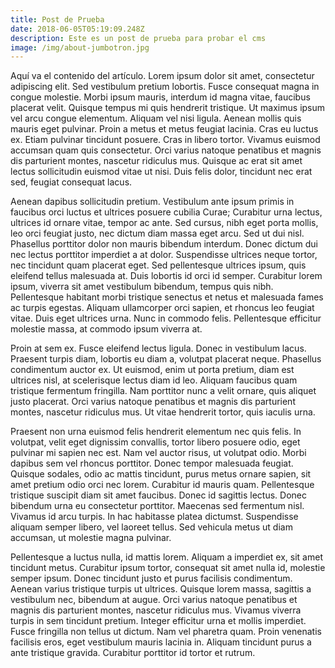 ```yaml
---
title: Post de Prueba
date: 2018-06-05T05:19:09.248Z
description: Este es un post de prueba para probar el cms
image: /img/about-jumbotron.jpg
---
```

Aquí va el contenido del artículo.
Lorem ipsum dolor sit amet, consectetur adipiscing elit. Sed vestibulum pretium lobortis. Fusce consequat magna in congue molestie. Morbi ipsum mauris, interdum id magna vitae, faucibus placerat velit. Quisque tempus mi quis hendrerit tristique. Ut maximus ipsum vel arcu congue elementum. Aliquam vel nisi ligula. Aenean mollis quis mauris eget pulvinar. Proin a metus et metus feugiat lacinia. Cras eu luctus ex. Etiam pulvinar tincidunt posuere. Cras in libero tortor. Vivamus euismod accumsan quam quis consectetur. Orci varius natoque penatibus et magnis dis parturient montes, nascetur ridiculus mus. Quisque ac erat sit amet lectus sollicitudin euismod vitae ut nisi. Duis felis dolor, tincidunt nec erat sed, feugiat consequat lacus.

Aenean dapibus sollicitudin pretium. Vestibulum ante ipsum primis in faucibus orci luctus et ultrices posuere cubilia Curae; Curabitur urna lectus, ultrices id ornare vitae, tempor ac ante. Sed cursus, nibh eget porta mollis, leo orci feugiat justo, nec dictum diam massa eget arcu. Sed ut dui nisl. Phasellus porttitor dolor non mauris bibendum interdum. Donec dictum dui nec lectus porttitor imperdiet a at dolor. Suspendisse ultrices neque tortor, nec tincidunt quam placerat eget. Sed pellentesque ultrices ipsum, quis eleifend tellus malesuada at. Duis lobortis id orci id semper. Curabitur lorem ipsum, viverra sit amet vestibulum bibendum, tempus quis nibh. Pellentesque habitant morbi tristique senectus et netus et malesuada fames ac turpis egestas. Aliquam ullamcorper orci sapien, et rhoncus leo feugiat vitae. Duis eget ultrices urna. Nunc in commodo felis. Pellentesque efficitur molestie massa, at commodo ipsum viverra at.

Proin at sem ex. Fusce eleifend lectus ligula. Donec in vestibulum lacus. Praesent turpis diam, lobortis eu diam a, volutpat placerat neque. Phasellus condimentum auctor ex. Ut euismod, enim ut porta pretium, diam est ultrices nisl, at scelerisque lectus diam id leo. Aliquam faucibus quam tristique fermentum fringilla. Nam porttitor nunc a velit ornare, quis aliquet justo placerat. Orci varius natoque penatibus et magnis dis parturient montes, nascetur ridiculus mus. Ut vitae hendrerit tortor, quis iaculis urna.

Praesent non urna euismod felis hendrerit elementum nec quis felis. In volutpat, velit eget dignissim convallis, tortor libero posuere odio, eget pulvinar mi sapien nec est. Nam vel auctor risus, ut volutpat odio. Morbi dapibus sem vel rhoncus porttitor. Donec tempor malesuada feugiat. Quisque sodales, odio ac mattis tincidunt, purus metus ornare sapien, sit amet pretium odio orci nec lorem. Curabitur id mauris quam. Pellentesque tristique suscipit diam sit amet faucibus. Donec id sagittis lectus. Donec bibendum urna eu consectetur porttitor. Maecenas sed fermentum nisl. Vivamus id arcu turpis. In hac habitasse platea dictumst. Suspendisse aliquam semper libero, vel laoreet tellus. Sed vehicula metus ut diam accumsan, ut molestie magna pulvinar.

Pellentesque a luctus nulla, id mattis lorem. Aliquam a imperdiet ex, sit amet tincidunt metus. Curabitur ipsum tortor, consequat sit amet nulla id, molestie semper ipsum. Donec tincidunt justo et purus facilisis condimentum. Aenean varius tristique turpis ut ultrices. Quisque lorem massa, sagittis a vestibulum nec, bibendum at augue. Orci varius natoque penatibus et magnis dis parturient montes, nascetur ridiculus mus. Vivamus viverra turpis in sem tincidunt pretium. Integer efficitur urna et mollis imperdiet. Fusce fringilla non tellus ut dictum. Nam vel pharetra quam. Proin venenatis facilisis eros, eget vestibulum mauris lacinia in. Aliquam tincidunt purus a ante tristique gravida. Curabitur porttitor id tortor et rutrum.
